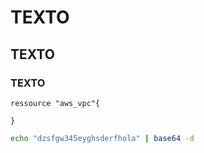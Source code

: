 # TEXTO
## TEXTO
### TEXTO

```hcl
ressource "aws_vpc"{

}
```

```sh
echo "dzsfgw345eyghsderfhola" | base64 -d
```
